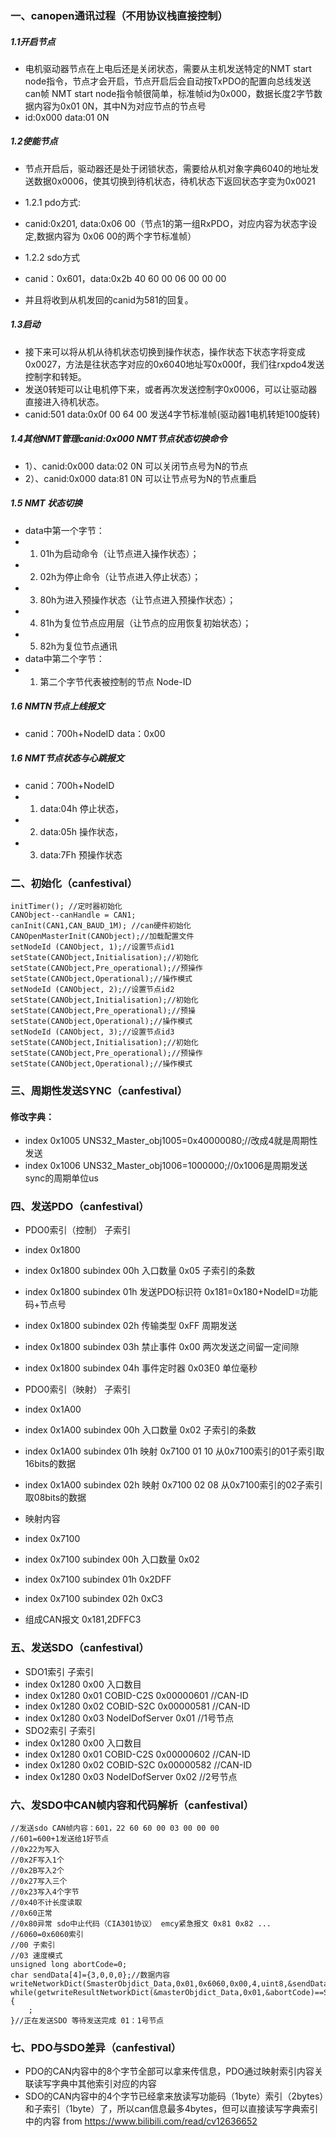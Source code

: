 ### 一、canopen通讯过程（不用协议栈直接控制）

##### 1.1开启节点

- 电机驱动器节点在上电后还是关闭状态，需要从主机发送特定的NMT start node指令，节点才会开启，节点开启后会自动按TxPDO的配置向总线发送can帧 NMT start node指令帧很简单，标准帧id为0x000，数据长度2字节数据内容为0x01 0N，其中N为对应节点的节点号
- id:0x000 data:01 0N

##### 1.2使能节点

- 节点开启后，驱动器还是处于闭锁状态，需要给从机对象字典6040的地址发送数据0x0006，使其切换到待机状态，待机状态下返回状态字变为0x0021 

- 1.2.1 pdo方式:

- canid:0x201, data:0x06 00（节点1的第一组RxPDO，对应内容为状态字设定,数据内容为 0x06 00的两个字节标准帧）

- 1.2.2 sdo方式

- canid：0x601，data:0x2b 40 60 00 06 00 00 00 

- 并且将收到从机发回的canid为581的回复。

##### 1.3启动

- 接下来可以将从机从待机状态切换到操作状态，操作状态下状态字将变成0x0027，方法是往状态字对应的0x6040地址写0x000f，我们往rxpdo4发送控制字和转矩。
- 发送0转矩可以让电机停下来，或者再次发送控制字0x0006，可以让驱动器直接进入待机状态。
- canid:501 data:0x0f 00 64 00 发送4字节标准帧(驱动器1电机转矩100旋转)

##### 1.4其他NMT管理canid:0x000 NMT节点状态切换命令

- 1）、canid:0x000  data:02 0N 可以关闭节点号为N的节点
- 2）、canid:0x000  data:81 0N 可以让节点号为N的节点重启 

##### 1.5 NMT 状态切换

- data中第一个字节：
- 1. 01h为启动命令（让节点进入操作状态）；
- 2. 02h为停止命令（让节点进入停止状态）；
- 3. 80h为进入预操作状态（让节点进入预操作状态）；
- 4. 81h为复位节点应用层（让节点的应用恢复初始状态）；
- 5. 82h为复位节点通讯
- data中第二个字节：
- 1. 第二个字节代表被控制的节点 Node-ID

##### 1.6 NMTN节点上线报文

- canid：700h+NodeID data：0x00 

##### 1.6 NMT节点状态与心跳报文

- canid：700h+NodeID 
- 1. data:04h 停止状态，
- 2. data:05h 操作状态，
- 3. data:7Fh 预操作状态

### 二、初始化（canfestival）

```
initTimer(); //定时器初始化
CANObject--canHandle = CAN1;
canInit(CAN1,CAN_BAUD_1M); //can硬件初始化
CANOpenMasterInit(CANObject);//加载配置文件
setNodeId (CANObject, 1);//设置节点id1
setState(CANObject,Initialisation);//初始化
setState(CANObject,Pre_operational);//预操作
setState(CANObject,Operational);//操作模式
setNodeId (CANObject, 2);//设置节点id2
setState(CANObject,Initialisation);//初始化
setState(CANObject,Pre_operational);//预操
setState(CANObject,Operational);//操作模式
setNodeId (CANObject, 3);//设置节点id3
setState(CANObject,Initialisation);//初始化
setState(CANObject,Pre_operational);//预操作
setState(CANObject,Operational);//操作模式
```

### 三、周期性发送SYNC（canfestival）

#### 修改字典：

- index 0x1005 UNS32_Master_obj1005=0x40000080;//改成4就是周期性发送
- index 0x1006 UNS32_Master_obj1006=1000000;//0x1006是周期发送sync的周期单位us

### 四、发送PDO（canfestival）

- PDO0索引（控制） 子索引       

- index 0x1800 

- index 0x1800 subindex 00h 入口数量        0x05 子索引的条数

- index 0x1800 subindex 01h 发送PDO标识符   0x181=0x180+NodeID=功能码+节点号

- index 0x1800 subindex 02h 传输类型        0xFF  周期发送

- index 0x1800 subindex 03h 禁止事件        0x00  两次发送之间留一定间隙

- index 0x1800 subindex 04h 事件定时器      0x03E0 单位毫秒

- PDO0索引（映射） 子索引

- index 0x1A00 

- index 0x1A00 subindex 00h 入口数量        0x02 子索引的条数

- index 0x1A00 subindex 01h  映射          0x7100 01 10  从0x7100索引的01子索引取16bits的数据

- index 0x1A00 subindex 02h  映射          0x7100 02 08  从0x7100索引的02子索引取08bits的数据

- 映射内容

- index 0x7100

- index 0x7100 subindex 00h  入口数量       0x02

- index 0x7100 subindex 01h                 0x2DFF

- index 0x7100 subindex 02h                 0xC3

- 组成CAN报文 0x181,2DFFC3

### 五、发送SDO（canfestival）

- SDO1索引       子索引
- index 0x1280   0x00    入口数目
- index 0x1280   0x01    COBID-C2S         0x00000601  //CAN-ID
- index 0x1280   0x02    COBID-S2C         0x00000581  //CAN-ID
- index 0x1280   0x03    NodeIDofServer    0x01        //1号节点
- SDO2索引       子索引
- index 0x1280   0x00    入口数目
- index 0x1280   0x01    COBID-C2S         0x00000602  //CAN-ID
- index 0x1280   0x02    COBID-S2C         0x00000582  //CAN-ID
- index 0x1280   0x03    NodeIDofServer    0x02        //2号节点

### 六、发SDO中CAN帧内容和代码解析（canfestival）

```
//发送sdo CAN帧内容：601，22 60 60 00 03 00 00 00 
//601=600+1发送给1好节点
//0x22为写入  
//0x2F写入1个  
//0x2B写入2个  
//0x27写入三个  
//0x23写入4个字节 
//0x40不计长度读取  
//0x60正常  
//0x80异常 sdo中止代码（CIA301协议） emcy紧急报文 0x81 0x82 ...
//6060=0x6060索引
//00 子索引
//03 速度模式
unsigned long abortCode=0;
char sendData[4]={3,0,0,0};//数据内容
writeNetworkDict(SmasterObjdict_Data,0x01,0x6060,0x00,4,uint8,&sendData,0);
while(getwriteResultNetworkDict(&masterObjdict_Data,0x01,&abortCode)==SDO_UPLOAD_IN_PROGRESS)
{
    ;
}//正在发送SDO 等待发送完成 01：1号节点
```

### 七、PDO与SDO差异（canfestival）

- PDO的CAN内容中的8个字节全部可以拿来传信息，PDO通过映射索引内容关联读写字典中其他索引对应的内容
- SDO的CAN内容中的4个字节已经拿来放读写功能码（1byte）索引（2bytes）和子索引（1byte）了，所以can信息最多4bytes，但可以直接读写字典索引中的内容
from https://www.bilibili.com/read/cv12636652
